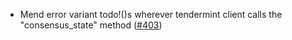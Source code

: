 - Mend error variant todo!()s wherever tendermint client calls the
  "consensus_state" method
  ([#403](https://github.com/cosmos/ibc-rs/issues/403))
